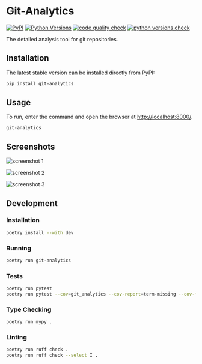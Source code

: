 # Git-Analytics

[![PyPI](https://img.shields.io/pypi/v/git-analytics.svg?color=green)](https://pypi.org/project/git-analytics/)
[![Python Versions](https://img.shields.io/pypi/pyversions/git-analytics.svg)](https://pypi.org/project/git-analytics/)
[![code quality check](https://github.com/n0rfas/git-analytics/actions/workflows/code-check-dev.yml/badge.svg?branch=dev)](https://github.com/n0rfas/git-analytics/tree/dev)
[![python versions check](https://github.com/n0rfas/git-analytics/actions/workflows/python-matrix-main.yml/badge.svg?branch=main)](https://github.com/n0rfas/git-analytics/tree/main)

The detailed analysis tool for git repositories.

## Installation

The latest stable version can be installed directly from PyPI:

```sh
pip install git-analytics
```

## Usage

To run, enter the command and open the browser at [http://localhost:8000/](http://localhost:8000/).

```sh
git-analytics
```

## Screenshots

![screenshot 1](https://live.staticflickr.com/65535/52679528807_48caac329f_k.jpg)

![screenshot 2](https://live.staticflickr.com/65535/52680543193_c676158df2_k.jpg)

![screenshot 3](https://live.staticflickr.com/65535/52679528732_1f7b9351cd_k.jpg)

## Development

### Installation

```bash
poetry install --with dev
```

### Running

```bash
poetry run git-analytics
```

### Tests

```bash
poetry run pytest
poetry run pytest --cov=git_analytics --cov-report=term-missing --cov-fail-under=30
```

### Type Checking

```bash
poetry run mypy .
```

### Linting

```bash
poetry run ruff check .
poetry run ruff check --select I .
```
